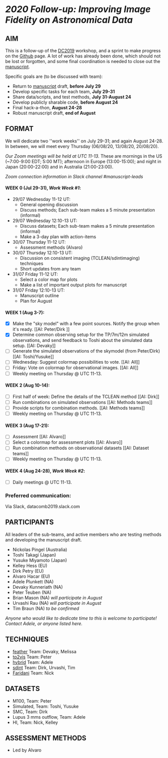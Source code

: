 # *2020 Follow-up: Improving Image Fidelity on Astronomical Data*

## AIM

This is a follow-up of the
[DC2019](https://www.lorentzcenter.nl/lc/web/2019/1179/info.php3?wsid=1179&venue=Oort)
workshop, and a sprint to make progress on the [Github](https://github.com/teuben/dc2019) page.
A lot of work has already been done, which should not be lost or forgotten, and some final coordination is needed to close out the [manuscript](https://www.overleaf.com/project/5d829641216025000191a049).

Specific goals are (to be discussed with team):
* Return to [manuscript](https://www.overleaf.com/project/5d829641216025000191a049) draft, **before July 29**
* Develop specific tasks for each team, **July 29-31** 
* Share data/scripts, and test methods, **July 31-August 24**
* Develop publicly sharable code, **before August 24**
* Final hack-a-thon, **August 24-28**
* Robust manuscript draft, **end of August**

## FORMAT

We will dedicate two ''work weeks'' on July 29-31; and again August 24-28.  In between, we will meet every Thursday (06/08/20, 13/08/20, 20/08/20).

*Our Zoom meetings will be held at UTC 11-13.*  These are mornings in the US (~7:00-9:00 EDT; 5:00 MT); afternoon in Europe (13:00-15:00); and night in Japan (20:00-22:00) and in Australia (21:00-23:00).  

*Zoom connection information in Slack channel #manuscript-leads*

#### WEEK 0 (Jul 29-31), *Work Week #1*:

* 29/07 Wednesday 11-12 UT: 
    * General opening discussion
    * Discuss methods; Each sub-team makes a 5 minute presentation (informal)
* 29/07 Wednesday 12:10-13 UT: 
    * Discuss datasets; Each sub-team makes a 5 minute presentation (informal)
    * Make a 3-day plan with action-items
* 30/07 Thursday 11-12 UT: 
    * Assessment methods (Alvaro)
* 30/07 Thursday 12:10-13 UT: 
    * Discussion on consistent imaging (TCLEAN/sdintimaging) techniques
    * Short updates from any team
* 31/07 Friday 11-12 UT: 
    * Select a color map for plots
    * Make a list of important output plots for manuscript
* 31/07 Friday 12:10-13 UT: 
    * Manuscript outline
    * Plan for August

#### WEEK 1 (Aug 3-7):

- [x]  Make the "sky model" with a few point sources.  Notify the group when it's ready. [[AI: Peter/Dirk ]]
- [x]  Determine common observing setup for the TP/7m/12m simulated observations, and send feedback to Toshi about the simulated data setup. [[AI: Devaky]]
- [ ]  Generate the simulated observations of the skymodel (from Peter/Dirk) [[AI: Toshi/Yusuke]]
- [ ]  Wednesday: Suggest colormap possibilities to vote. [[AI: All]]
- [ ]  Friday: Vote on colormap for observational images.  [[AI: All]]
- [ ]  Weekly meeting on Thursday @ UTC 11-13.

#### WEEK 2 (Aug 10-14):

- [ ]  First half of week: Define the details of the TCLEAN method [[AI: Dirk]]
- [ ]  Run combinations on simulated observations [[AI: Methods teams]]
- [ ]  Provide scripts for combination methods.  [[AI: Methods teams]]
- [ ]  Weekly meeting on Thursday @ UTC 11-13.

#### WEEK 3 (Aug 17-21):

- [ ]  Assessment [[AI: Alvaro]]
- [ ]  Select a colormap for assessment plots [[AI: Alvaro]]
- [ ]  Run combination methods on observational datasets [[AI: Dataset teams]]
- [ ]  Weekly meeting on Thursday @ UTC 11-13.

#### WEEK 4 (Aug 24-28), *Work Week #2*:

- [ ] Daily meetings @ UTC 11-13.


### Preferred communication: 
Via Slack, datacomb2019.slack.com

## PARTICIPANTS

All leaders of the sub-teams, and active members who are testing methods and developing the manuscript draft.  

* Nickolas Pingel (Australia) 
* Toshi Takagi (Japan)
* Yusuke Miyamoto (Japan)
* Kelley Hess (EU)
* Dirk Petry (EU) 
* Alvaro Hacar (EU) 
* Adele Plunkett (NA) 
* Devaky Kunneriath (NA)
* Peter Teuben (NA) 
* Brian Mason (NA) *will participate in August*
* Urvashi Rau (NA) *will participate in August*
* Tim Braun (NA) *to be confirmed*

*Anyone who would like to dedicate time to this is welcome to participate!  Contact Adele, or anyone listed here.*


## TECHNIQUES

   * [feather](https://casa.nrao.edu/casadocs/casa-5.4.1/image-combination/feather) Team: Devaky, Melissa
   * [tp2vis](https://github.com/tp2vis/distribute) Team: Peter
   * [hybrid](https://sites.google.com/site/jenskauffmann/research-notes/adding-zero-spa) Team: Adele
   * [sdint](https://github.com/urvashirau/WidebandSDINT) Team: Dirk, Urvashi, Tim
   * [Faridani](https://arxiv.org/pdf/1709.09365.pdf) Team: Nick

## DATASETS
   * M100, Team: Peter
   * Simulated, Team: Toshi, Yusuke
   * SMC, Team: Dirk
   * Lupus 3 mms outflow, Team: Adele
   * HI, Team: Nick, Kelley
   
## ASSESSMENT METHODS
   * Led by Alvaro
